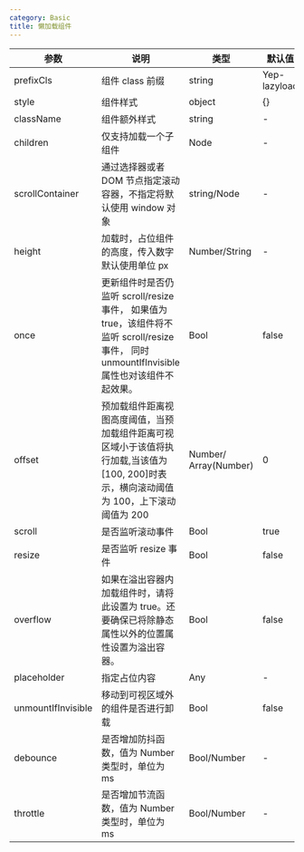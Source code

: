 ```yaml
---
category: Basic
title: 懒加载组件
---
```


<DEMO>

| 参数               | 说明                                                                                                                                          | 类型                  | 默认值       |
| ------------------ | --------------------------------------------------------------------------------------------------------------------------------------------- | --------------------- | ------------ |
| prefixCls          | 组件 class 前缀                                                                                                                               | string                | Yep-lazyload |
| style              | 组件样式                                                                                                                                      | object                | {}           |
| className          | 组件额外样式                                                                                                                                  | string                | -            |
| children           | 仅支持加载一个子组件                                                                                                                          | Node                  | -            |
| scrollContainer    | 通过选择器或者 DOM 节点指定滚动容器，不指定将默认使用 window 对象                                                                             | string/Node           | -            |
| height             | 加载时，占位组件的高度，传入数字默认使用单位 px                                                                                               | Number/String         | -            |
| once               | 更新组件时是否仍监听 scroll/resize 事件， 如果值为 true，该组件将不监听 scroll/resize 事件， 同时 unmountIfInvisible 属性也对该组件不起效果。 | Bool                  | false        |
| offset             | 预加载组件距离视图高度阈值，当预加载组件距离可视区域小于该值将执行加载,当该值为 [100, 200]时表示，横向滚动阈值为 100，上下滚动阈值为 200      | Number/ Array(Number) | 0            |
| scroll             | 是否监听滚动事件                                                                                                                              | Bool                  | true         |
| resize             | 是否监听 resize 事件                                                                                                                          | Bool                  | false        |
| overflow           | 如果在溢出容器内加载组件时，请将此设置为 true。还要确保已将除静态属性以外的位置属性设置为溢出容器。                                           | Bool                  | false        |
| placeholder        | 指定占位内容                                                                                                                                  | Any                   | -            |
| unmountIfInvisible | 移动到可视区域外的组件是否进行卸载                                                                                                            | Bool                  | false        |
| debounce           | 是否增加防抖函数，值为 Number 类型时，单位为 ms                                                                                               | Bool/Number           | -            |
| throttle           | 是否增加节流函数，值为 Number 类型时，单位为 ms                                                                                               | Bool/Number           | -            |
